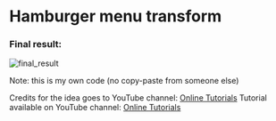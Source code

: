 <h1>Hamburger menu transform</h1>
<h3>Final result:</h3>

![final_result](https://user-images.githubusercontent.com/31028022/49539892-5dca5b80-f8d7-11e8-93e4-5d657837e4ef.gif)


Note: this is my own code (no copy-paste from someone else)

Credits for the idea goes to YouTube channel: <a href="https://www.youtube.com/channel/UCbwXnUipZsLfUckBPsC7Jog"           target="_blank">Online Tutorials</a>
Tutorial available on YouTube channel: <a href="https://www.youtube.com/channel/UCbwXnUipZsLfUckBPsC7Jog"           target="_blank">Online Tutorials</a>